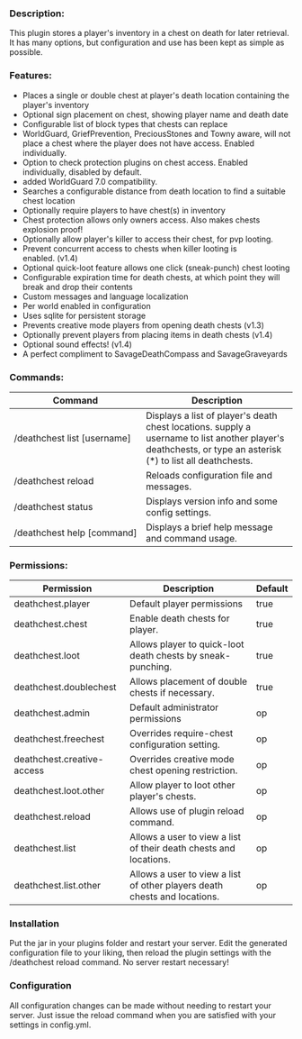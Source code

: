 ### Description:

This plugin stores a player's inventory in a chest on death for later retrieval. 
It has many options, but configuration and use has been kept as simple as possible.

### Features:

* Places a single or double chest at player's death location containing the player's inventory
* Optional sign placement on chest, showing player name and death date
* Configurable list of block types that chests can replace
* WorldGuard, GriefPrevention, PreciousStones and Towny aware, will not place a chest where the player does not have access. Enabled individually.
* Option to check protection plugins on chest access. Enabled individually, disabled by default.
* added WorldGuard 7.0 compatibility.
* Searches a configurable distance from death location to find a suitable chest location
* Optionally require players to have chest(s) in inventory
* Chest protection allows only owners access. Also makes chests explosion proof!
* Optionally allow player's killer to access their chest, for pvp looting.
* Prevent concurrent access to chests when killer looting is enabled. (v1.4)
* Optional quick-loot feature allows one click (sneak-punch) chest looting
* Configurable expiration time for death chests, at which point they will break and drop their contents
* Custom messages and language localization
* Per world enabled in configuration
* Uses sqlite for persistent storage
* Prevents creative mode players from opening death chests (v1.3)
* Optionally prevent players from placing items in death chests (v1.4)
* Optional sound effects! (v1.4)
* A perfect compliment to SavageDeathCompass and SavageGraveyards

### Commands:

Command | Description
------- | -----------
/deathchest&nbsp;list&nbsp;[username] | Displays a list of player's death chest locations. supply a username to list another player's deathchests, or type an asterisk (*) to list all deathchests.
/deathchest&nbsp;reload | Reloads configuration file and messages.
/deathchest&nbsp;status | Displays version info and some config settings.
/deathchest&nbsp;help&nbsp;[command] | Displays a brief help message and command usage.

### Permissions:

Permission | Description | Default
---------- | ----------- | -------
deathchest.player | Default player permissions | true
deathchest.chest | Enable death chests for player. | true
deathchest.loot | Allows player to quick-loot death chests by sneak-punching. | true
deathchest.doublechest | Allows placement of double chests if necessary. | true
deathchest.admin | Default administrator permissions | op
deathchest.freechest | Overrides require-chest configuration setting. | op
deathchest.creative-access | Overrides creative mode chest opening restriction. | op
deathchest.loot.other | Allow player to loot other player's chests. | op
deathchest.reload | Allows use of plugin reload command. | op
deathchest.list | Allows a user to view a list of their death chests and locations. | op
deathchest.list.other | Allows a user to view a list of other players death chests and locations. | op

### Installation
Put the jar in your plugins folder and restart your server. Edit the generated configuration file to your liking, 
then reload the plugin settings with the /deathchest reload command. No server restart necessary!

### Configuration
All configuration changes can be made without needing to restart your server. Just issue the reload command when 
you are satisfied with your settings in config.yml.
